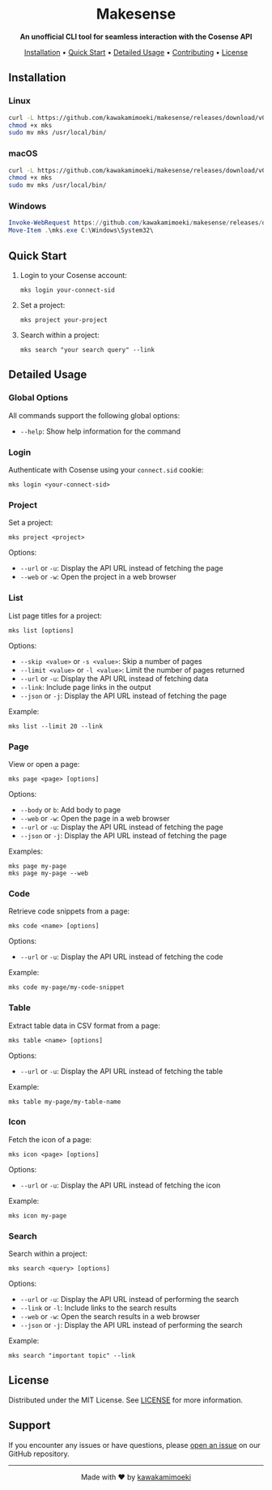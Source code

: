 <h1 align="center">Makesense</h1>

<p align="center">
  <strong>An unofficial CLI tool for seamless interaction with the Cosense API</strong>
</p>

<p align="center">
  <a href="#installation">Installation</a> •
  <a href="#quick-start">Quick Start</a> •
  <a href="#detailed-usage">Detailed Usage</a> •
  <a href="#contributing">Contributing</a> •
  <a href="#license">License</a>
</p>

## Installation

### Linux

```bash
curl -L https://github.com/kawakamimoeki/makesense/releases/download/v0.1.5/makesense-linux-amd64 -o mks
chmod +x mks
sudo mv mks /usr/local/bin/
```


### macOS

```bash
curl -L https://github.com/kawakamimoeki/makesense/releases/download/v0.1.5/makesense-macos-amd64 -o mks
chmod +x mks
sudo mv mks /usr/local/bin/
```

### Windows

```powershell
Invoke-WebRequest https://github.com/kawakamimoeki/makesense/releases/download/v0.1.5/makesense-windows-amd64.exe -OutFile mks.exe
Move-Item .\mks.exe C:\Windows\System32\
```

## Quick Start

1. Login to your Cosense account:
   ```
   mks login your-connect-sid
   ```

2. Set a project:
   ```
   mks project your-project
   ```

3. Search within a project:
   ```
   mks search "your search query" --link
   ```

## Detailed Usage

### Global Options

All commands support the following global options:
- `--help`: Show help information for the command

### Login

Authenticate with Cosense using your `connect.sid` cookie:

```
mks login <your-connect-sid>
```

### Project

Set a project:

```
mks project <project>
```

Options:
- `--url` or `-u`: Display the API URL instead of fetching the page
- `--web` or `-w`: Open the project in a web browser

### List

List page titles for a project:

```
mks list [options]
```

Options:
- `--skip <value>` or `-s <value>`: Skip a number of pages
- `--limit <value>` or `-l <value>`: Limit the number of pages returned
- `--url` or `-u`: Display the API URL instead of fetching data
- `--link`: Include page links in the output
- `--json` or `-j`: Display the API URL instead of fetching the page

Example:
```
mks list --limit 20 --link
```

### Page

View or open a page:

```
mks page <page> [options]
```

Options:
- `--body` or `b`: Add body to page
- `--web` or `-w`: Open the page in a web browser
- `--url` or `-u`: Display the API URL instead of fetching the page
- `--json` or `-j`: Display the API URL instead of fetching the page

Examples:
```
mks page my-page
mks page my-page --web
```

### Code

Retrieve code snippets from a page:

```
mks code <name> [options]
```

Options:
- `--url` or `-u`: Display the API URL instead of fetching the code

Example:
```
mks code my-page/my-code-snippet
```

### Table

Extract table data in CSV format from a page:

```
mks table <name> [options]
```

Options:
- `--url` or `-u`: Display the API URL instead of fetching the table

Example:
```
mks table my-page/my-table-name
```

### Icon

Fetch the icon of a page:

```
mks icon <page> [options]
```

Options:
- `--url` or `-u`: Display the API URL instead of fetching the icon

Example:
```
mks icon my-page
```

### Search

Search within a project:

```
mks search <query> [options]
```

Options:
- `--url` or `-u`: Display the API URL instead of performing the search
- `--link` or `-l`: Include links to the search results
- `--web` or `-w`: Open the search results in a web browser
- `--json` or `-j`: Display the API URL instead of performing the search

Example:
```
mks search "important topic" --link
```

## License

Distributed under the MIT License. See [LICENSE](LICENSE.txt) for more information.

## Support

If you encounter any issues or have questions, please [open an issue](https://github.com/kawakamimoeki/makesense/issues/new) on our GitHub repository.

---

<p align="center">
  Made with ❤️ by <a href="https://github.com/kawakamimoeki">kawakamimoeki</a>
</p>
